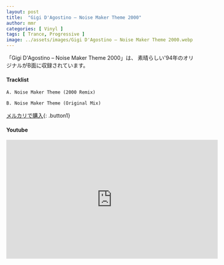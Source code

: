 ```yaml
---
layout: post
title:  "Gigi D'Agostino – Noise Maker Theme 2000"
author: mmr
categories: [ Vinyl ]
tags: [ Trance, Progressive ]
image: ../assets/images/Gigi D'Agostino – Noise Maker Theme 2000.webp
---
```


「Gigi D'Agostino – Noise Maker Theme 2000」は、
素晴らしい'94年のオリジナルがB面に収録されています。


#### Tracklist
```md
A. Noise Maker Theme (2000 Remix)

B. Noise Maker Theme (Original Mix)
```

[メルカリで購入](https://jp.mercari.com/item/m32554677357?afid=6142608987){: .button1}

#### Youtube
<iframe width="560" height="315" src="https://www.youtube.com/embed/mpQ2r4AkX6w?si=7BHWO2a_ACtVS3Rf" title="YouTube video player" frameborder="0" allow="accelerometer; autoplay; clipboard-write; encrypted-media; gyroscope; picture-in-picture; web-share" referrerpolicy="strict-origin-when-cross-origin" allowfullscreen></iframe>